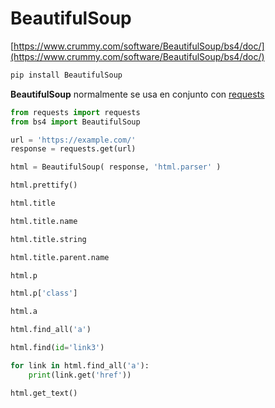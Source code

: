 # BeautifulSoup

[https://www.crummy.com/software/BeautifulSoup/bs4/doc/](https://www.crummy.com/software/BeautifulSoup/bs4/doc/)

```python
pip install BeautifulSoup
```

**BeautifulSoup** normalmente se usa en conjunto con [ requests ](https://github.com/nelsonacos/python/tree/master/requests)

```python
from requests import requests
from bs4 import BeautifulSoup

url = 'https://example.com/'
response = requests.get(url)

html = BeautifulSoup( response, 'html.parser' )
```

```python
html.prettify()
```

```python
html.title
```

```python
html.title.name
```

```python
html.title.string
```

```python
html.title.parent.name
```

```python
html.p
```

```python
html.p['class']
```

```python
html.a
```

```python
html.find_all('a')
```

```python
html.find(id='link3')
```

```python
for link in html.find_all('a'):
    print(link.get('href'))
```

```python
html.get_text()
```
